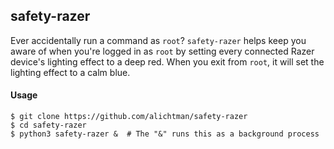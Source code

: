 ## safety-razer

Ever accidentally run a command as `root`? `safety-razer` helps keep you aware of when you're logged in as `root` by setting every connected Razer device's lighting effect to a deep red. When you exit from `root`, it will set the lighting effect to a calm blue. 

#### Usage

```
$ git clone https://github.com/alichtman/safety-razer
$ cd safety-razer
$ python3 safety-razer &  # The "&" runs this as a background process
```

